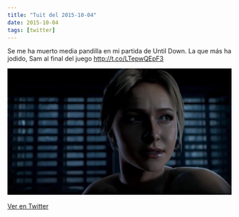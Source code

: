 ```yaml
---
title: "Tuit del 2015-10-04"
date: 2015-10-04
tags: [twitter]
---
```


Se me ha muerto media pandilla en mi partida de Until Down. La que más ha jodido, Sam al final del juego http://t.co/LTepwQEpF3

![Imagen](/assets/images/650785772052873216-CQgONTTWwAAH707.jpg)

[Ver en Twitter](https://twitter.com/i/web/status/650785772052873216)
